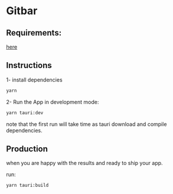 # Gitbar

## Requirements:

[here](https://tauri.app/v1/guides/getting-started/prerequisites)

## Instructions

1- install dependencies

```sh
yarn
```

2- Run the App in development mode:

```sh
yarn tauri:dev
```

note that the first run will take time as tauri download and compile dependencies.

## Production

when you are happy with the results and ready to ship your app.

run:

```sh
yarn tauri:build
```
